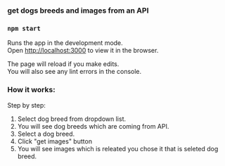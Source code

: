 ### get dogs breeds and images from an API

### `npm start`

Runs the app in the development mode.\
Open [http://localhost:3000](http://localhost:3000) to view it in the browser.

The page will reload if you make edits.\
You will also see any lint errors in the console.

### How it works:

Step by step:

1. Select dog breed from dropdown list.
2. You will see dog breeds which are coming from API.
3. Select a dog breed.
4. Click "get images" button
5. You will see images which is releated you chose it that is seleted dog breed.
